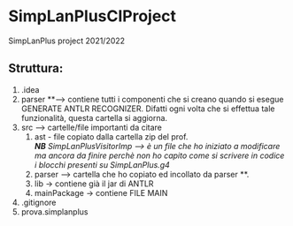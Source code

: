 # SimpLanPlusCIProject
SimpLanPlus project 2021/2022


## Struttura:
<ol>
  <li> .idea </li>
<li>parser **--> contiene tutti i componenti che si creano quando si esegue GENERATE ANTLR RECOGNIZER.
  Difatti ogni volta che si effettua tale funzionalità, questa cartella si aggiorna.</li>
  <li>
    src --> cartelle/file importanti da citare
    <ol>
      <li>ast - file copiato dalla cartella zip del prof.
          <br>
        <em><strong>NB</strong>
          SimpLanPlusVisitorImp --> è un file che ho iniziato a modificare ma ancora da finire perchè non ho capito come si scrivere in codice i blocchi presenti su SimpLanPlus.g4
        </em>
      </li>
      <li>
        parser --> cartella che ho copiato ed incollato da parser **.
      </li>
      <li>
        lib -> contiene già il jar di ANTLR
      </li>
      <li>
        mainPackage -> contiene FILE MAIN
      </li>
    </ol>
  </li>
  <li>.gitignore</li>
  <li>prova.simplanplus</li>
</ol>
